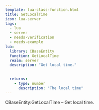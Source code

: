 ```yaml
---
template: lua-class-function.html
title: GetLocalTime
icon: lua-server
tags:
  - lua
  - server
  - needs-verification
  - needs-example
lua:
  library: CBaseEntity
  function: GetLocalTime
  realm: server
  description: "Get local time."
  
  
  returns:
    - type: number
      description: "The local time"
---
```


<div class="lua__search__keywords">
CBaseEntity:GetLocalTime &#x2013; Get local time.
</div>
